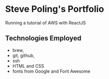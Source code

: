 # Steve Poling's Portfolio
Running a tutorial of AWS with ReactJS

## Technologies Employed

- brew,
- git, github,
- ssh
- HTML and CSS
- fonts from Google and Font Awesome

